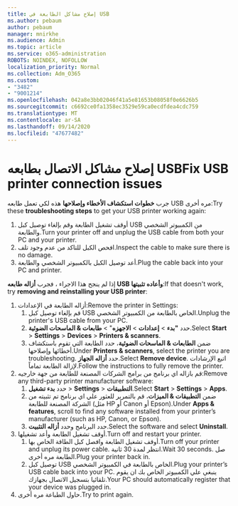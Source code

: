 ```yaml
---
title: إصلاح مشاكل الطابعة في USB
ms.author: pebaum
author: pebaum
manager: mnirkhe
ms.audience: Admin
ms.topic: article
ms.service: o365-administration
ROBOTS: NOINDEX, NOFOLLOW
localization_priority: Normal
ms.collection: Adm_O365
ms.custom:
- "3482"
- "9001214"
ms.openlocfilehash: 042a8e3bb02046f41a5e81653b08058f0e6626b5
ms.sourcegitcommit: c6692ce0fa1358ec3529e59ca0ecdfdea4cdc759
ms.translationtype: MT
ms.contentlocale: ar-SA
ms.lasthandoff: 09/14/2020
ms.locfileid: "47677482"
---
```

# <a name="fix-usb-printer-connection-issues"></a><span data-ttu-id="cfd69-102">إصلاح مشاكل الاتصال بطابعه USB</span><span class="sxs-lookup"><span data-stu-id="cfd69-102">Fix USB printer connection issues</span></span>

<span data-ttu-id="cfd69-103">جرب **خطوات استكشاف الأخطاء وإصلاحها** هذه لكي تعمل طابعه USB مره أخرى:</span><span class="sxs-lookup"><span data-stu-id="cfd69-103">Try these **troubleshooting steps** to get your USB printer working again:</span></span>

1. <span data-ttu-id="cfd69-104">أوقف تشغيل الطابعة وقم بإلغاء توصيل كبل USB من الكمبيوتر الشخصي والطابعة.</span><span class="sxs-lookup"><span data-stu-id="cfd69-104">Turn your printer off and unplug the USB cable from both your PC and your printer.</span></span>
2. <span data-ttu-id="cfd69-105">افحص الكبل للتاكد من عدم وجود تلف.</span><span class="sxs-lookup"><span data-stu-id="cfd69-105">Inspect the cable to make sure there is no damage.</span></span>
3. <span data-ttu-id="cfd69-106">أعد توصيل الكبل بالكمبيوتر الشخصي والطابعة.</span><span class="sxs-lookup"><span data-stu-id="cfd69-106">Plug the cable back into your PC and printer.</span></span>

<span data-ttu-id="cfd69-107">إذا لم ينجح هذا الاجراء ، فجرب **أزاله طابعه USB وأعاده تثبيتها**:</span><span class="sxs-lookup"><span data-stu-id="cfd69-107">If that doesn't work, try **removing and reinstalling your USB printer**:</span></span>

1. <span data-ttu-id="cfd69-108">أزاله الطابعة في الإعدادات:</span><span class="sxs-lookup"><span data-stu-id="cfd69-108">Remove the printer in Settings:</span></span>
    1. <span data-ttu-id="cfd69-109">قم بإلغاء توصيل كبل USB الخاص بالطابعة من الكمبيوتر الشخصي.</span><span class="sxs-lookup"><span data-stu-id="cfd69-109">Unplug the printer's USB cable from your PC.</span></span>
    2. <span data-ttu-id="cfd69-110">حدد **"بدء**  >  **إعدادات**  >  **الاجهزه**"  >  **طابعات & الماسحات الضوئية**.</span><span class="sxs-lookup"><span data-stu-id="cfd69-110">Select **Start** > **Settings** > **Devices** > **Printers & scanners**.</span></span>
    3. <span data-ttu-id="cfd69-111">ضمن **الطابعات & الماسحات الضوئية**، حدد الطابعة التي تقوم باستكشاف أخطائها وإصلاحها.</span><span class="sxs-lookup"><span data-stu-id="cfd69-111">Under **Printers & scanners**, select the printer you are troubleshooting.</span></span> <span data-ttu-id="cfd69-112">حدد **أزاله الجهاز**.</span><span class="sxs-lookup"><span data-stu-id="cfd69-112">Select **Remove device**.</span></span> <span data-ttu-id="cfd69-113">اتبع الإرشادات لإزالة الطابعة تماماً.</span><span class="sxs-lookup"><span data-stu-id="cfd69-113">Follow the instructions to fully remove the printer.</span></span>
2. <span data-ttu-id="cfd69-114">قم بازاله اي برنامج من برامج الشركات المصنعة للطابعة من جهة خارجيه:</span><span class="sxs-lookup"><span data-stu-id="cfd69-114">Remove any third-party printer manufacturer software:</span></span>
    1. <span data-ttu-id="cfd69-115">حدد **بدء تشغيل**  >  **Settings**  >  **التطبيقات**.</span><span class="sxs-lookup"><span data-stu-id="cfd69-115">Select **Start** > **Settings** > **Apps**.</span></span>
    2. <span data-ttu-id="cfd69-116">ضمن **التطبيقات & الميزات**، قم بالتمرير للعثور علي اي برنامج تم تثبيته من الشركة المصنعة للطابعة (مثل HP أو Canon أو Epson).</span><span class="sxs-lookup"><span data-stu-id="cfd69-116">Under **Apps & features**, scroll to find any software installed from your printer’s manufacturer (such as HP, Canon, or Epson).</span></span>
    3. <span data-ttu-id="cfd69-117">حدد البرنامج وحدد **أزاله التثبيت**.</span><span class="sxs-lookup"><span data-stu-id="cfd69-117">Select the software and select **Uninstall**.</span></span>
3. <span data-ttu-id="cfd69-118">أوقف تشغيل الطابعة وأعد تشغيلها.</span><span class="sxs-lookup"><span data-stu-id="cfd69-118">Turn off and restart your printer.</span></span><br>
    1. <span data-ttu-id="cfd69-119">أوقف تشغيل الطابعة وافصل كبل الطاقة الخاص بها.</span><span class="sxs-lookup"><span data-stu-id="cfd69-119">Turn off your printer and unplug its power cable.</span></span> <span data-ttu-id="cfd69-120">انتظر لمدة 30 ثانية.</span><span class="sxs-lookup"><span data-stu-id="cfd69-120">Wait 30 seconds.</span></span> <span data-ttu-id="cfd69-121">صل الطابعة مره أخرى.</span><span class="sxs-lookup"><span data-stu-id="cfd69-121">Plug your printer back in.</span></span>
    2. <span data-ttu-id="cfd69-122">توصيل كبل USB الخاص بالطابعة في الكمبيوتر الشخصي.</span><span class="sxs-lookup"><span data-stu-id="cfd69-122">Plug your printer’s USB cable back into your PC.</span></span> <span data-ttu-id="cfd69-123">ينبغي علي الكمبيوتر الخاص بك ان يقوم تلقائيا بتسجيل الاتصال بجهازك.</span><span class="sxs-lookup"><span data-stu-id="cfd69-123">Your PC should automatically register that your device was plugged in.</span></span>
4. <span data-ttu-id="cfd69-124">حاول الطباعة مره أخرى.</span><span class="sxs-lookup"><span data-stu-id="cfd69-124">Try to print again.</span></span>